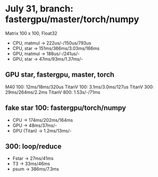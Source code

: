 # July 31, branch: fastergpu/master/torch/numpy
Matrix 100 x 100, Float32
* CPU, matmul -> 222us/-/150us/793us
* CPU, star -> 151ms/366ms/3.03ms/166ms
* GPU, matmul -> 188us/-/241us/-
* GPU, star -> 47ms/93ms/1.37ms/-

## GPU star, fastergpu, master, torch
M40 100: 12ms/18ms/320us
TitanV 100: 3.1ms/3.0ms/127us
TitanV 300: 29ms/264ms/2.2ms
TitanV 800: 1.53s/-/71ms

## fake star 100: fastergpu/torch/numpy
* CPU -> 174ms/202ms/164ms
* GPU -> 48ms/37ms/-
* GPU (Titan) -> 1.2ms/13ms/-

## 300: loop/reduce
* Fstar -> 27ms/41ms
* T3 -> 33ms/46ms
* psum -> 386ms/7.3ms
